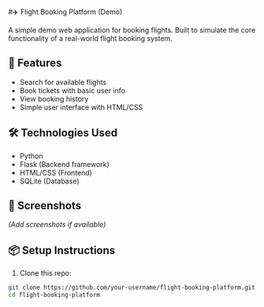 #✈️ Flight Booking Platform (Demo)

A simple demo web application for booking flights. Built to simulate the core functionality of a real-world flight booking system.

## 🚀 Features
- Search for available flights
- Book tickets with basic user info
- View booking history
- Simple user interface with HTML/CSS

## 🛠️ Technologies Used
- Python
- Flask (Backend framework)
- HTML/CSS (Frontend)
- SQLite (Database)

## 📸 Screenshots
*(Add screenshots if available)*

## 📦 Setup Instructions
1. Clone this repo:
```bash
git clone https://github.com/your-username/flight-booking-platform.git
cd flight-booking-platform
